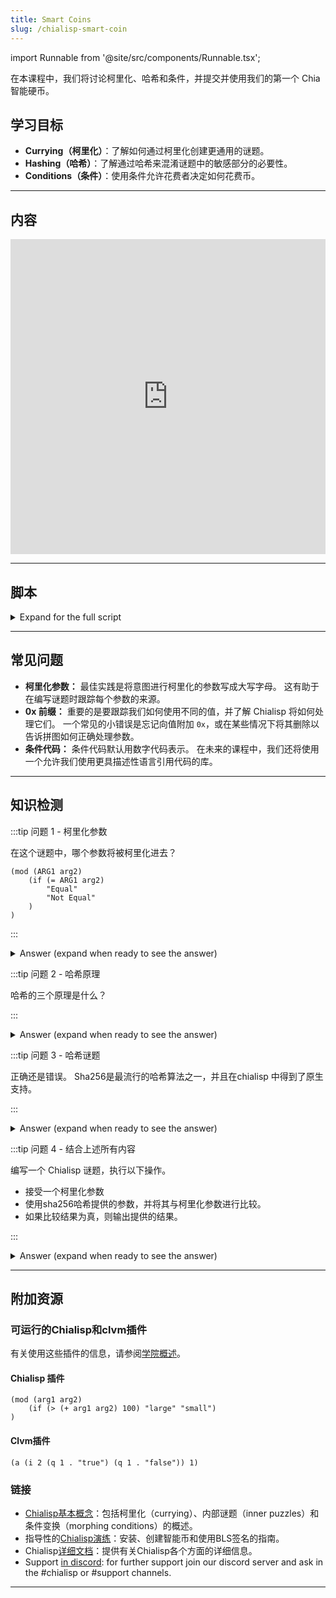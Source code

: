 ```yaml
---
title: Smart Coins
slug: /chialisp-smart-coin
---
```


import Runnable from '@site/src/components/Runnable.tsx';

在本课程中，我们将讨论柯里化、哈希和条件，并提交并使用我们的第一个 Chia 智能硬币。

## 学习目标

- **Currying（柯里化）**：了解如何通过柯里化创建更通用的谜题。
- **Hashing（哈希）**：了解通过哈希来混淆谜题中的敏感部分的必要性。
- **Conditions（条件）**：使用条件允许花费者决定如何花费币。

---

## 内容

<div class="videoWrapper">
<iframe width="100%" height="504" src="https://www.youtube.com/embed/-Nza_N9Xb3Y" frameborder="0" allowfullscreen="allowfullscreen"></iframe>
</div>

---

## 脚本

<details>

<summary> Expand for the full script </summary>

00:00\
在区块链上，一切都是一个币。 它们通常被称为智能硬币，因为每个币都与一个称为谜题的Chialisp程序相关联。 该程序决定了币何时以及如何被使用，以及在使用时会发生什么。

00:20\
NFT、CAT 和标准交易都使用谜题来定义。 在上一个视频中，我们学习了如何编写基本的Chialisp程序。 让我们将这些应用到一些更复杂的谜题中，并创建一个可以在区块链上使用的币。

00:40\
在这个视频中，我们将讨论柯里化、哈希和条件。 那么让我们开始吧！ 我们将首先创建一个名为 `password.clsp` 的新Chialisp文件，并创建一个模块，它接受一个参数 `password` 并确定传入的值是否等于 `hello`。 如果是，则返回 "correct"，否则返回 "incorrect"。

01:00\
我们将在终端中使用 `brun` 命令运行这个，并传入 `hello`，这应该会给我们一个成功。 为了测试相反的情况，我们将传入其他内容，然后看看是否失败。 这是对Chialisp基础知识的一点复习。 我们这个谜题的一个问题是，密码的硬编码值既不安全也不太有用。

01:20\
我们想要一个更通用的谜题，可以用于任何我们选择的密码。 为此，我们将使用柯里化和哈希。 为了使这个谜题更通用，我们将使用柯里化。 为此，让我们用两个新的参数替换我们的密码参数，`CORRECT_PASSWORD` 和 `provided_password`，然后在这些参数上运行我们的比较。

01:40\
现在在我们的终端中，我们可以柯里化一个值来替换正确的密码参数并进行编译。 运行 `cdv clsp curry password.clsp -a`，并传入我们想要的密码，这里是 `hello`，我们会得到以下结果。 现在如果我们通过 `brun` 运行它，并给它正确的密码，我们应该会得到一个成功。

02:00\
我们也可以像这样嵌套这些命令 - (`brun "$(cdv clsp curry password.clsp -a 'goodbye')" "(goodbye)"`)。 使我们的谜题更安全的第一步是使用哈希。 A hash function will take an input and return a hash value. 最流行的哈希算法之一是 sha256，它直接在chialisp中支持。

02:20\
关于哈希函数的几个重要说明：给定一个值，计算哈希非常容易。 给定一个哈希，计算原始输入非常困难或不可能，并且通过哈希函数多次传递相同的值将始终产生相同的输出。

02:40\
我们可以利用这些原则，通过柯里化预期密码的哈希值而不是密码值本身来提高安全性。 This prevents us from revealing the expected password while still allowing us to check if the provided password is correct. This is done by hashing the provided password. 所以让我们改变我们的谜题来使用哈希。

03:00\
首先，将柯里化参数更改为 `PASSWORD_HASH`，并将其他参数更改为 `password`。 在比较中，使用 sha256 来哈希给定的密码，并将其与密码哈希进行比较。 为了测试这个，我们首先需要对密码进行哈希并将其柯里化到我们的新谜题中。

03:20\
运行 `cdv hash "hello"` 来获取密码 "hello" 的哈希。 现在我们可以像上次一样将其柯里化到我们的谜题中，确保用 `0x` 前缀标识为chialisp值。 现在我们可以通过 `brun` 传递这个编译后的谜题，并提供正确的密码进行测试。

03:40\
重要的是要知道，虽然哈希是确保我们的谜题安全的重要部分，但这还不够。 当我们用正确的密码提供我们的解决方案时，该密码将在区块链上可见。 这意味着我们将无法再次使用它。 解决这个问题的最终方法是使用签名，我们将在未来的视频中讨论。 现在我们已经讨论了柯里化和哈希，让我们谈谈条件。

04:00\
在我们的密码谜题中，让我们做一些添加。 首先，我们将添加一个名为 `conditions` 的参数，然后用该参数替换成功和失败消息，后跟 `(x)`。 那么这是做什么的呢？ 好吧，`x` 代表错误。 如果密码不正确，if 语句将计算为 false，并且出错，终止程序，并使我们创建的币未花费。

04:20\
如果给出正确的密码，则conditions 提供者提供的条件将会执行。 回到我们的终端，首先我们需要像之前一样柯里化我们的哈希密码。 现在我们有了编译后的谜题，我们需要做一些事情来创建币。 首先，我们需要谜题哈希，我们可以通过运行 `opc -H` 并传入我们的编译后的谜题来获得。

04:40\
我们将保存结果供以后使用。 接下来，我们需要谜题揭示，它只是谜题的十六进制序列化形式。 这是在花费币时必须在链上揭示的内容。 我们可以通过运行 `opc` 并传入我们的编译后的谜题来获得这个。 我们也会保存这个以备将来使用。

05:00\
现在要创建币，我们需要将我们的谜题哈希编码为一个地址，使用 `cdv encode -p txch` 并传入我们的谜题哈希。 然后我们将给该地址发送一定数量的 xch 以锁定它。 现在让我们花费币以释放价值回到我们的钱包。 首先，我们将获取我们的钱包地址，并使用 `cdv decode` 将其转换为谜题哈希。

05:20\
接下来，我们将使用这个来构建我们要传递到币中的条件。 对于本例，我们将使用代号为 `51` 的 `CREATE_COIN` 条件。 因此，为了构建我们的解决方案，我们将写 `opc` 然后给出我们的密码，然后是我们要传递的条件。

05:40\
在这种情况下，条件代码 `51`，我们的钱包谜题哈希 - 前缀为 `0x`，以及一个数量。 这个输出就是我们的解决方案，我们会将其保存供以后使用。 好的，现在我们需要检索我们之前创建的币记录，当我们将 xch 承诺给谜题时。 运行 `cdv rpc coinrecords --by puzzlehash` 并传入原始谜题哈希。

06:00\
输出可能会包含一些币记录，具体取决于您是否紧密遵循示例，并根据最高区块索引选择最近的一个，并复制币记录。 现在我们将创建一个花费捆绑包。 开始一个 `json` 文件，并创建一个名为 `coin_spends` 的属性，其中包含一个包含一个对象的数组。 (`[{}]`)

06:20\
粘贴币记录，然后是您之前生成的谜题揭示，然后是解决方案。 创建另一个名为 `aggregated_signature` 的属性，并将其分配为这个值（`0xc0000000000...`）这是 191 个零。 现在将花费捆绑包提交到内存池中，使用 `cdv rpc pushtx spendbundle.json`。

06:40\
如果一切顺利，此交易应该被接受，一段时间后您应该会看到您的钱包余额增加。 现在您已经创建了您的第一个智能币。 在本视频中，我们讨论了如何将值柯里化到通用谜题中，如何对敏感值以及用于创建币的谜题进行哈希，并简要介绍了可以传递到谜题中的条件。

07:00\
在下一个视频中，我们将进一步讨论安全性以及如何使用签名来更好地保护您的交易。 那时再见。

</details>

---

## 常见问题

- **柯里化参数：** 最佳实践是将意图进行柯里化的参数写成大写字母。 这有助于在编写谜题时跟踪每个参数的来源。
- **0x 前缀：** 重要的是要跟踪我们如何使用不同的值，并了解 Chialisp 将如何处理它们。 一个常见的小错误是忘记向值附加 `0x`，或在某些情况下将其删除以告诉拼图如何正确处理参数。
- **条件代码：** 条件代码默认用数字代码表示。 在未来的课程中，我们还将使用一个允许我们使用更具描述性语言引用代码的库。

---

## 知识检测

:::tip 问题 1 - 柯里化参数

在这个谜题中，哪个参数将被柯里化进去？

```chialisp
(mod (ARG1 arg2)
    (if (= ARG1 arg2)
        "Equal"
        "Not Equal"
    )
)
```

:::

<details>

<summary> Answer (expand when ready to see the answer)  </summary>

ARG1 将被柯里化进去。

柯里化始终按顺序替换参数，因此在柯里化时，第一个将被替换。 最佳实践是将柯里化的参数用大写字母写出，以帮助我们跟踪。

</details>

:::tip 问题 2 - 哈希原理

哈希的三个原理是什么？

:::

<details>

<summary> Answer (expand when ready to see the answer)  </summary>

1. 给定一个值，对该值进行哈希是计算上容易的。
2. 给定一个哈希，计算出原始值是计算上困难或不可能的。
3. 对相同的输入进行哈希，将会得到相同的输出。

</details>

:::tip 问题 3 - 哈希谜题

正确还是错误。 Sha256是最流行的哈希算法之一，并且在chialisp 中得到了原生支持。

:::

<details>

<summary> Answer (expand when ready to see the answer) </summary>

True

</details>

:::tip 问题 4 - 结合上述所有内容

编写一个 Chialisp 谜题，执行以下操作。

- 接受一个柯里化参数
- 使用sha256哈希提供的参数，并将其与柯里化参数进行比较。
- 如果比较结果为真，则输出提供的结果。

:::

<details>

<summary> Answer (expand when ready to see the answer) </summary>

```chialisp
(mod (PASSWORD_HASH password conditions)
    (if (= (sha256 password) PASSWORD_HASH)
        conditions
        (x)
    )
)
```

</details>

---

## 附加资源

### 可运行的Chialisp和clvm插件

有关使用这些插件的信息，请参阅[学院概述](/academy-overview#runnable-chialisp-and-clvm-plugins)。

#### Chialisp 插件

<Runnable flavor='chialisp' input='(10 99)'>

```chialisp
(mod (arg1 arg2)
    (if (> (+ arg1 arg2) 100) "large" "small")
)
```

</Runnable>

#### Clvm插件

<Runnable flavor='clvm' input='(1)'>

```chialisp
(a (i 2 (q 1 . "true") (q 1 . "false")) 1)
```

</Runnable>

### 链接

- [Chialisp基本概念](https://docs.chia.net/guides/chialisp-concepts)：包括柯里化（currying）、内部谜题（inner puzzles）和条件变换（morphing conditions）的概述。
- 指导性的[Chialisp演练](https://docs.chia.net/guides/)：安装、创建智能币和使用BLS签名的指南。
- Chialisp[详细文档](https://chialisp.com/)：提供有关Chialisp各个方面的详细信息。
- Support [in discord](https://discord.gg/chia): for further support join our discord server and ask in the #chialisp or #support channels.

---

